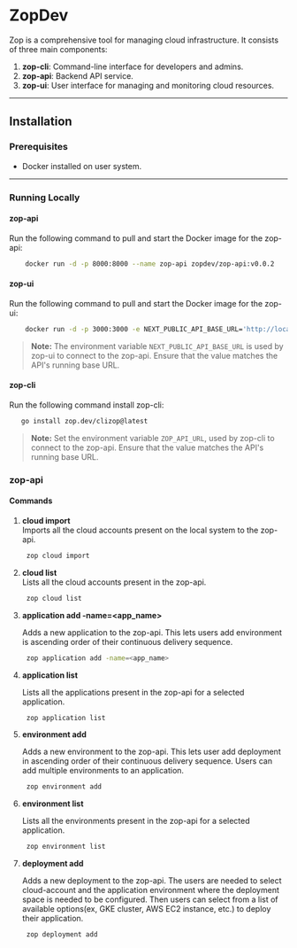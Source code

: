 # ZopDev

Zop is a comprehensive tool for managing cloud infrastructure. It consists of three main components:

1. **zop-cli**: Command-line interface for developers and admins.
2. **zop-api**: Backend API service.
3. **zop-ui**: User interface for managing and monitoring cloud resources.

---

## Installation

### Prerequisites

- Docker installed on user system.

---

### Running Locally

#### zop-api
Run the following command to pull and start the Docker image for the zop-api:

```bash
    docker run -d -p 8000:8000 --name zop-api zopdev/zop-api:v0.0.2
```

#### zop-ui
Run the following command to pull and start the Docker image for the zop-ui:
```bash
    docker run -d -p 3000:3000 -e NEXT_PUBLIC_API_BASE_URL='http://localhost:8000' --name zop-ui zopdev/zop-ui:v0.0.2
```

> **Note:** The environment variable `NEXT_PUBLIC_API_BASE_URL` is used by zop-ui to connect to the zop-api. Ensure that the value matches the API's running base URL.
#### zop-cli

Run the following command install zop-cli:
```bash
   go install zop.dev/clizop@latest
```

> **Note:** Set the environment variable `ZOP_API_URL`, used by zop-cli to connect to the zop-api. Ensure that the value matches the API's running base URL.

### zop-api

#### Commands

1. **cloud import**  
   Imports all the cloud accounts present on the local system to the zop-api.

   ```bash
    zop cloud import
    ```
2. **cloud list**  
   Lists all the cloud accounts present in the zop-api.

   ```bash
    zop cloud list
    ```
3. **application add -name=<app_name>**

   Adds a new application to the zop-api. This lets users add environment is ascending order of
   their continuous delivery sequence.
    
    ```bash
     zop application add -name=<app_name>
     ```
4. **application list**
   
   Lists all the applications present in the zop-api for a selected application.

    ```bash
     zop application list
     ```
5. **environment add**

   Adds a new environment to the zop-api. This lets user add deployment in ascending order of
   their continuous delivery sequence. Users can add multiple environments to an application.

    ```bash
     zop environment add
     ```
6. **environment list**

   Lists all the environments present in the zop-api for a selected application.

    ```bash
     zop environment list
     ```
   
7. **deployment add**

   Adds a new deployment to the zop-api. The users are needed to select cloud-account and the application
   environment where the deployment space is needed to be configured. Then users can select from a list of
   available options(ex, GKE cluster, AWS EC2 instance, etc.) to deploy their application.

    ```bash
     zop deployment add
     ```